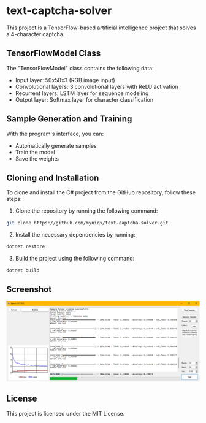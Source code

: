 # text-captcha-solver

This project is a TensorFlow-based artificial intelligence project that solves a 4-character captcha. 

## TensorFlowModel Class

The "TensorFlowModel" class contains the following data:
- Input layer: 50x50x3 (RGB image input)
- Convolutional layers: 3 convolutional layers with ReLU activation
- Recurrent layers: LSTM layer for sequence modeling
- Output layer:  Softmax layer for character classification

## Sample Generation and Training

With the program's interface, you can:
- Automatically generate samples
- Train the model
- Save the weights

## Cloning and Installation

To clone and install the C# project from the GitHub repository, follow these steps:

1. Clone the repository by running the following command:
```bash 
git clone https://github.com/myniqx/text-captcha-solver.git
```

2. Install the necessary dependencies by running:
```bash
dotnet restore
```

3. Build the project using the following command:
```bash
dotnet build
```

## Screenshot
![ScreenShot](https://github.com/myniqx/text-captcha-solver/blob/main/screenshot.png?raw=true)

## License

This project is licensed under the MIT License.
